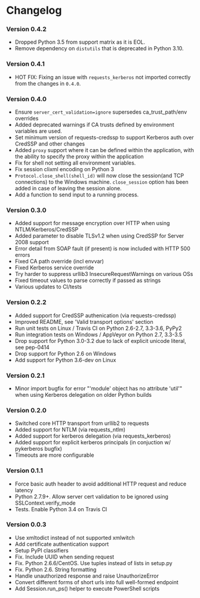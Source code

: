 # Changelog

### Version 0.4.2
- Dropped Python 3.5 from support matrix as it is EOL.
- Remove dependency on `distutils` that is deprecated in Python 3.10.

### Version 0.4.1
- HOT FIX: Fixing an issue with `requests_kerberos` not imported correctly from the changes in `0.4.0`.

### Version 0.4.0
- Ensure `server_cert_validation=ignore` supersedes ca_trust_path/env overrides
- Added deprecated warnings if CA trusts defined by environment variables are used.
- Set minimum version of requests-credssp to support Kerberos auth over CredSSP and other changes
- Added `proxy` support where it can be defined within the application, with the ability to specify the proxy within the application
- Fix for shell not setting all environment variables.
- Fix session clixml encoding on Python 3
- `Protocol.close_shell(shell_id)` will now close the session(and TCP connections) to the Windows machine. `close_session` option has been added in case of leaving the session alone.
- Add a function to send input to a running process.

### Version 0.3.0
- Added support for message encryption over HTTP when using NTLM/Kerberos/CredSSP
- Added parameter to disable TLSv1.2 when using CredSSP for Server 2008 support
- Error detail from SOAP fault (if present) is now included with HTTP 500 errors
- Fixed CA path override (incl envvar)
- Fixed Kerberos service override
- Try harder to suppress urllib3 InsecureRequestWarnings on various OSs
- Fixed timeout values to parse correctly if passed as strings
- Various updates to CI/tests

### Version 0.2.2
- Added support for CredSSP authenication (via requests-credssp)
- Improved README, see 'Valid transport options' section
- Run unit tests on Linux / Travis CI on Python 2.6-2.7, 3.3-3.6, PyPy2
- Run integration tests on Windows / AppVeyor on Python 2.7, 3.3-3.5
- Drop support for Python 3.0-3.2 due to lack of explicit unicode literal, see pep-0414
- Drop support for Python 2.6 on Windows
- Add support for Python 3.6-dev on Linux

### Version 0.2.1
- Minor import bugfix for error "'module' object has no attribute 'util'" when using Kerberos delegation on older Python builds

### Version 0.2.0
- Switched core HTTP transport from urllib2 to requests
- Added support for NTLM (via requests_ntlm)
- Added support for kerberos delegation (via requests_kerberos)
- Added support for explicit kerberos principals (in conjuction w/ pykerberos bugfix)
- Timeouts are more configurable

### Version 0.1.1
- Force basic auth header to avoid additional HTTP request and reduce latency
- Python 2.7.9+. Allow server cert validation to be ignored using SSLContext.verify_mode
- Tests. Enable Python 3.4 on Travis CI

### Version 0.0.3

- Use xmltodict instead of not supported xmlwitch
- Add certificate authentication support
- Setup PyPI classifiers
- Fix. Include UUID when sending request
- Fix. Python 2.6.6/CentOS. Use tuples instead of lists in setup.py
- Fix. Python 2.6. String formatting
- Handle unauthorized response and raise UnauthorizeError
- Convert different forms of short urls into full well-formed endpoint
- Add Session.run_ps() helper to execute PowerShell scripts
